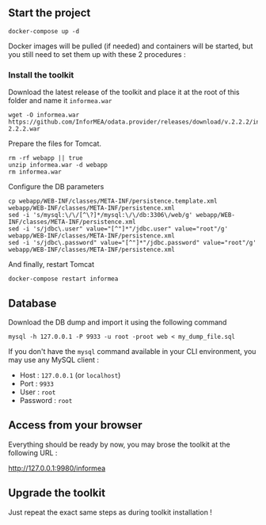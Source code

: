 ## Start the project

```
docker-compose up -d
```

Docker images will be pulled (if needed) and containers will be started, but you still need to set them up with these 2 procedures :

### Install the toolkit

Download the latest release of the toolkit and place it at the root of this folder and name it `informea.war`

```
wget -O informea.war https://github.com/InforMEA/odata.provider/releases/download/v.2.2.2/informea-2.2.2.war
```

Prepare the files for Tomcat.

```
rm -rf webapp || true
unzip informea.war -d webapp
rm informea.war
```

Configure the DB parameters

```
cp webapp/WEB-INF/classes/META-INF/persistence.template.xml webapp/WEB-INF/classes/META-INF/persistence.xml
sed -i 's/mysql:\/\/[^\?]*/mysql:\/\/db:3306\/web/g' webapp/WEB-INF/classes/META-INF/persistence.xml
sed -i 's/jdbc\.user" value="[^"]*"/jdbc.user" value="root"/g' webapp/WEB-INF/classes/META-INF/persistence.xml
sed -i 's/jdbc\.password" value="[^"]*"/jdbc.password" value="root"/g' webapp/WEB-INF/classes/META-INF/persistence.xml
```

And finally, restart Tomcat

```
docker-compose restart informea
```

## Database

Download the DB dump and import it using the following command

```
mysql -h 127.0.0.1 -P 9933 -u root -proot web < my_dump_file.sql
```

If you don't have the `mysql` command available in your CLI environment, you may use any MySQL client :
- Host : `127.0.0.1` (or `localhost`)
- Port : `9933`
- User : `root`
- Password : `root`

## Access from your browser

Everything should be ready by now, you may brose the toolkit at the following URL :

http://127.0.0.1:9980/informea

## Upgrade the toolkit

Just repeat the exact same steps as during toolkit installation !
